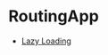 # RoutingApp

- [Lazy Loading](https://www.digitalocean.com/community/tutorials/angular-lazy-loading)
